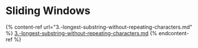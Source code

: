 # Sliding Windows

{% content-ref url="3.-longest-substring-without-repeating-characters.md" %}
[3.-longest-substring-without-repeating-characters.md](3.-longest-substring-without-repeating-characters.md)
{% endcontent-ref %}
